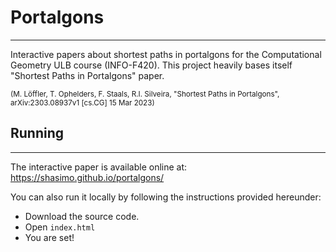 # Portalgons
___
Interactive papers about shortest paths in portalgons for the Computational Geometry ULB course (INFO-F420).
This project heavily bases itself "Shortest Paths in Portalgons" paper.

<small>(M. Löffler, T. Ophelders, F. Staals, R.I. Silveira, "Shortest Paths in Portalgons", arXiv:2303.08937v1 [cs.CG] 15 Mar 2023)</small>


## Running
___

The interactive paper is available online at: https://shasimo.github.io/portalgons/

You can also run it locally by following the instructions provided hereunder:

- Download the source code.
- Open `index.html`
- You are set!